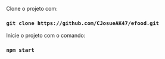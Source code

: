 Clone o projeto com:
### `git clone https://github.com/CJosueAK47/efood.git`


Inicie o projeto com o comando:
### `npm start`
